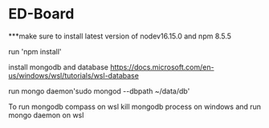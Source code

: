 # ED-Board

***make sure to install latest version of nodev16.15.0 and npm 8.5.5

run  'npm install'

install mongodb and database https://docs.microsoft.com/en-us/windows/wsl/tutorials/wsl-database

run mongo daemon'sudo mongod --dbpath ~/data/db'

To run mongodb compass on wsl kill mongodb process on windows and run mongo daemon on wsl
